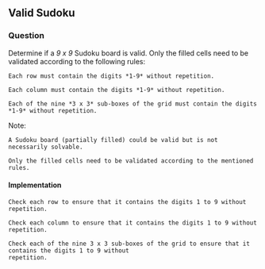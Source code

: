 ## Valid Sudoku 

### Question 

Determine if a *9 x 9* Sudoku board is valid. Only the filled cells need to be validated according to the following rules:

    Each row must contain the digits *1-9* without repetition.
    
    Each column must contain the digits *1-9* without repetition.
    
    Each of the nine *3 x 3* sub-boxes of the grid must contain the digits *1-9* without repetition.

Note:

    A Sudoku board (partially filled) could be valid but is not necessarily solvable.
       
    Only the filled cells need to be validated according to the mentioned rules.

#### Implementation 

    Check each row to ensure that it contains the digits 1 to 9 without repetition.
    
    Check each column to ensure that it contains the digits 1 to 9 without repetition.
    
    Check each of the nine 3 x 3 sub-boxes of the grid to ensure that it contains the digits 1 to 9 without
    repetition.
